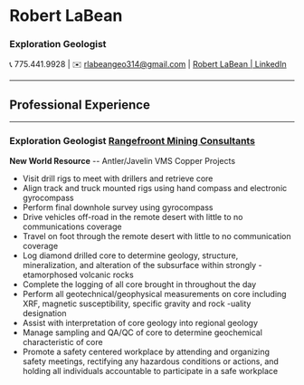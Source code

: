 # **Robert LaBean**

### Exploration Geologist

:telephone_receiver: 775.441.9928 | :envelope: [rlabeangeo314@gmail.com](mailto:rlabeangeo314@gmail.com) | [Robert LaBean | LinkedIn](https://www.linkedin.com/in/robert-t-labean/)

---

## Professional Experience

---

### Exploration Geologist [Rangefroont Mining Consultants](https://www.rangefront.com)

**New World Resource** -- Antler/Javelin VMS Copper Projects

- Visit drill rigs to meet with drillers and retrieve core
- Align track and truck mounted rigs using hand compass and electronic gyrocompass
- Perform final downhole survey using gyrocompass
- Drive vehicles off-road in the remote desert with little to no communications coverage
- Travel on foot through the remote desert with little to no communication coverage
- Log diamond drilled core to determine geology, structure, mineralization, and alteration of the subsurface within strongly
-etamorphosed volcanic rocks
- Complete the logging of all core brought in throughout the day
- Perform all geotechnical/geophysical measurements on core including XRF, magnetic susceptibility, specific gravity and rock
-uality designation
- Assist with interpretation of core geology into regional geology
- Manage sampling and QA/QC of core to determine geochemical characteristic of core
- Promote a safety centered workplace by attending and organizing safety meetings, rectifying any hazardous conditions or actions,
and holding all individuals accountable to participate in a safe workplace
